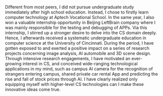 Different from most peers, I did not pursue undergraduate study immediately after high school education. Instead, I chose to firstly learn computer technology at Aptech Vocational School. In the same year, I also won a valuable internship opportunity in Beijing LeftBrain company where I was mainly responsible for the testing and debugging of APPs. Via this internship, I stirred up a stronger desire to delve into the CS domain deeply. Hence, I afterwards received a systematic undergraduate education in computer science at the University of Cincinnati. During the period, I have gotten exposed to and exerted a positive impact on a series of research projects concerning image analysis, AI automobile and 3D scene design. Through intensive research engagements, I have motivated an ever-growing interest in CS, and conceived wide-ranging technological applications in my mind, such as campus AI camera for the recognition of strangers entering campus, shared private car rental App and predicting the rise and fall of stock prices through AI. I have clearly realized only equipping myself with higher-level CS technologies can I make these innovative ideas come true.
